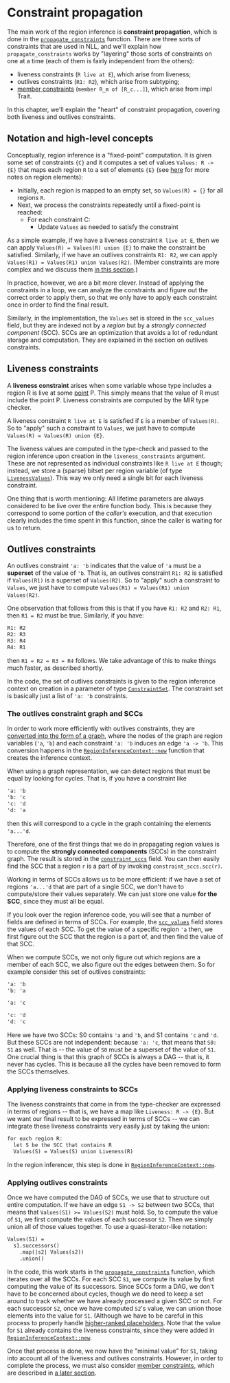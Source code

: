 # Constraint propagation

The main work of the region inference is **constraint propagation**,
which is done in the [`propagate_constraints`] function.  There are
three sorts of constraints that are used in NLL, and we'll explain how
`propagate_constraints` works by "layering" those sorts of constraints
on one at a time (each of them is fairly independent from the others):

- liveness constraints (`R live at E`), which arise from liveness;
- outlives constraints (`R1: R2`), which arise from subtyping;
- [member constraints][m_c] (`member R_m of [R_c...]`), which arise from impl Trait.

[`propagate_constraints`]: https://doc.rust-lang.org/nightly/nightly-rustc/rustc_mir/borrow_check/region_infer/struct.RegionInferenceContext.html#method.propagate_constraints
[m_c]: ./member_constraints.md

In this chapter, we'll explain the "heart" of constraint propagation,
covering both liveness and outlives constraints.

## Notation and high-level concepts

Conceptually, region inference is a "fixed-point" computation. It is
given some set of constraints `{C}` and it computes a set of values
`Values: R -> {E}` that maps each region `R` to a set of elements
`{E}` (see [here][riv] for more notes on region elements):

- Initially, each region is mapped to an empty set, so `Values(R) =
  {}` for all regions `R`.
- Next, we process the constraints repeatedly until a fixed-point is reached:
  - For each constraint C:
    - Update `Values` as needed to satisfy the constraint

[riv]: ../region_inference.md#region-variables

As a simple example, if we have a liveness constraint `R live at E`,
then we can apply `Values(R) = Values(R) union {E}` to make the
constraint be satisfied. Similarly, if we have an outlives constraints
`R1: R2`, we can apply `Values(R1) = Values(R1) union Values(R2)`.
(Member constraints are more complex and we discuss them [in this section][m_c].)

In practice, however, we are a bit more clever. Instead of applying
the constraints in a loop, we can analyze the constraints and figure
out the correct order to apply them, so that we only have to apply
each constraint once in order to find the final result.

Similarly, in the implementation, the `Values` set is stored in the
`scc_values` field, but they are indexed not by a *region* but by a
*strongly connected component* (SCC). SCCs are an optimization that
avoids a lot of redundant storage and computation.  They are explained
in the section on outlives constraints.

## Liveness constraints

A **liveness constraint** arises when some variable whose type
includes a region R is live at some [point] P. This simply means that
the value of R must include the point P. Liveness constraints are
computed by the MIR type checker.

[point]: ../../appendix/glossary.md

A liveness constraint `R live at E` is satisfied if `E` is a member of
`Values(R)`. So to "apply" such a constraint to `Values`, we just have
to compute `Values(R) = Values(R) union {E}`.

The liveness values are computed in the type-check and passed to the
region inference upon creation in the `liveness_constraints` argument.
These are not represented as individual constraints like `R live at E`
though; instead, we store a (sparse) bitset per region variable (of
type [`LivenessValues`]). This way we only need a single bit for each
liveness constraint.

[`liveness_constraints`]: https://doc.rust-lang.org/nightly/nightly-rustc/rustc_mir/borrow_check/region_infer/struct.RegionInferenceContext.html#structfield.liveness_constraints
[`LivenessValues`]: https://doc.rust-lang.org/nightly/nightly-rustc/rustc_mir/borrow_check/region_infer/values/struct.LivenessValues.html

One thing that is worth mentioning: All lifetime parameters are always
considered to be live over the entire function body. This is because
they correspond to some portion of the *caller's* execution, and that
execution clearly includes the time spent in this function, since the
caller is waiting for us to return.

## Outlives constraints

An outlives constraint `'a: 'b` indicates that the value of `'a` must
be a **superset** of the value of `'b`. That is, an outlives
constraint `R1: R2` is satisfied if `Values(R1)` is a superset of
`Values(R2)`. So to "apply" such a constraint to `Values`, we just
have to compute `Values(R1) = Values(R1) union Values(R2)`.

One observation that follows from this is that if you have `R1: R2`
and `R2: R1`, then `R1 = R2` must be true. Similarly, if you have:

```txt
R1: R2
R2: R3
R3: R4
R4: R1
```

then `R1 = R2 = R3 = R4` follows. We take advantage of this to make things
much faster, as described shortly.

In the code, the set of outlives constraints is given to the region
inference context on creation in a parameter of type
[`ConstraintSet`]. The constraint set is basically just a list of `'a:
'b` constraints.

### The outlives constraint graph and SCCs

In order to work more efficiently with outlives constraints, they are
[converted into the form of a graph][graph-fn], where the nodes of the
graph are region variables (`'a`, `'b`) and each constraint `'a: 'b`
induces an edge `'a -> 'b`. This conversion happens in the
[`RegionInferenceContext::new`] function that creates the inference
context.

[`ConstraintSet`]: https://doc.rust-lang.org/nightly/nightly-rustc/rustc_mir/borrow_check/constraints/struct.OutlivesConstraintSet.html
[graph-fn]: https://doc.rust-lang.org/nightly/nightly-rustc/rustc_mir/borrow_check/constraints/struct.OutlivesConstraintSet.html#method.graph
[`RegionInferenceContext::new`]: https://doc.rust-lang.org/nightly/nightly-rustc/rustc_mir/borrow_check/region_infer/struct.RegionInferenceContext.html#method.new

When using a graph representation, we can detect regions that must be equal
by looking for cycles. That is, if you have a constraint like

```txt
'a: 'b
'b: 'c
'c: 'd
'd: 'a
```

then this will correspond to a cycle in the graph containing the
elements `'a...'d`.

Therefore, one of the first things that we do in propagating region
values is to compute the **strongly connected components** (SCCs) in
the constraint graph. The result is stored in the [`constraint_sccs`]
field. You can then easily find the SCC that a region `r` is a part of
by invoking `constraint_sccs.scc(r)`.

Working in terms of SCCs allows us to be more efficient: if we have a
set of regions `'a...'d` that are part of a single SCC, we don't have
to compute/store their values separately. We can just store one value
**for the SCC**, since they must all be equal.

If you look over the region inference code, you will see that a number
of fields are defined in terms of SCCs. For example, the
[`scc_values`] field stores the values of each SCC. To get the value
of a specific region `'a` then, we first figure out the SCC that the
region is a part of, and then find the value of that SCC.

[`constraint_sccs`]: https://doc.rust-lang.org/nightly/nightly-rustc/rustc_mir/borrow_check/region_infer/struct.RegionInferenceContext.html#structfield.constraint_sccs
[`scc_values`]: https://doc.rust-lang.org/nightly/nightly-rustc/rustc_mir/borrow_check/region_infer/struct.RegionInferenceContext.html#structfield.scc_values

When we compute SCCs, we not only figure out which regions are a
member of each SCC, we also figure out the edges between them. So for example
consider this set of outlives constraints:

```txt
'a: 'b
'b: 'a

'a: 'c

'c: 'd
'd: 'c
```

Here we have two SCCs: S0 contains `'a` and `'b`, and S1 contains `'c`
and `'d`.  But these SCCs are not independent: because `'a: 'c`, that
means that `S0: S1` as well. That is -- the value of `S0` must be a
superset of the value of `S1`. One crucial thing is that this graph of
SCCs is always a DAG -- that is, it never has cycles. This is because
all the cycles have been removed to form the SCCs themselves.

### Applying liveness constraints to SCCs

The liveness constraints that come in from the type-checker are
expressed in terms of regions -- that is, we have a map like
`Liveness: R -> {E}`.  But we want our final result to be expressed
in terms of SCCs -- we can integrate these liveness constraints very
easily just by taking the union:

```txt
for each region R:
  let S be the SCC that contains R
  Values(S) = Values(S) union Liveness(R)
```

In the region inferencer, this step is done in [`RegionInferenceContext::new`].

### Applying outlives constraints

Once we have computed the DAG of SCCs, we use that to structure out
entire computation. If we have an edge `S1 -> S2` between two SCCs,
that means that `Values(S1) >= Values(S2)` must hold. So, to compute
the value of `S1`, we first compute the values of each successor `S2`.
Then we simply union all of those values together. To use a
quasi-iterator-like notation:

```txt
Values(S1) =
  s1.successors()
    .map(|s2| Values(s2))
    .union()
```

In the code, this work starts in the [`propagate_constraints`]
function, which iterates over all the SCCs. For each SCC `S1`, we
compute its value by first computing the value of its
successors. Since SCCs form a DAG, we don't have to be concerned about
cycles, though we do need to keep a set around to track whether we
have already processed a given SCC or not. For each successor `S2`, once
we have computed `S2`'s value, we can union those elements into the
value for `S1`. (Although we have to be careful in this process to
properly handle [higher-ranked
placeholders](./placeholders_and_universes.html). Note that the value
for `S1` already contains the liveness constraints, since they were
added in [`RegionInferenceContext::new`].

Once that process is done, we now have the "minimal value" for `S1`,
taking into account all of the liveness and outlives
constraints. However, in order to complete the process, we must also
consider [member constraints][m_c], which are described in [a later
section][m_c].
